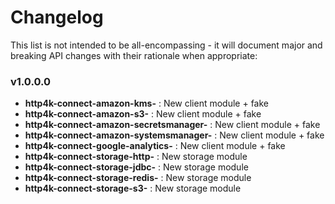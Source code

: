 # Changelog

This list is not intended to be all-encompassing - it will document major and breaking API 
changes with their rationale when appropriate:

### v1.0.0.0
- **http4k-connect-amazon-kms-** : New client module + fake
- **http4k-connect-amazon-s3-** : New client module + fake
- **http4k-connect-amazon-secretsmanager-** : New client module + fake
- **http4k-connect-amazon-systemsmanager-** : New client module + fake
- **http4k-connect-google-analytics-** : New client module + fake
- **http4k-connect-storage-http-** : New storage module
- **http4k-connect-storage-jdbc-** : New storage module
- **http4k-connect-storage-redis-** : New storage module
- **http4k-connect-storage-s3-** : New storage module
